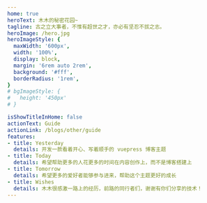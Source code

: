 ```yaml
---
home: true
heroText: 木木的秘密花园~
tagline: 古之立大事者，不惟有超世之才，亦必有坚忍不拔之志。
heroImage: /hero.jpg
heroImageStyle: {
  maxWidth: '600px',
  width: '100%',
  display: block,
  margin: '6rem auto 2rem',
  background: '#fff',
  borderRadius: '1rem',
}
# bgImageStyle: {
#   height: '450px'
# }

isShowTitleInHome: false
actionText: Guide
actionLink: /blogs/other/guide
features:
- title: Yesterday
  details: 开发一款看着开心、写着顺手的 vuepress 博客主题
- title: Today
  details: 希望帮助更多的人花更多的时间在内容创作上，而不是博客搭建上
- title: Tomorrow
  details: 希望更多的爱好者能够参与进来，帮助这个主题更好的成长
- title: Wishes
  details: 木木很感激一路上的经历，前路的同行者们，谢谢有你们分享的技术！
---
```





